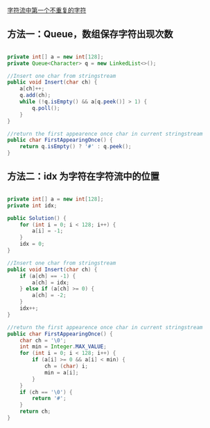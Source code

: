 [字符流中第一个不重复的字符](https://www.nowcoder.com/practice/00de97733b8e4f97a3fb5c680ee10720?tpId=13&tqId=11207&tPage=1&rp=1&ru=/ta/coding-interviews&qru=/ta/coding-interviews/question-ranking&from=cyc_github)

## 方法一：Queue，数组保存字符出现次数

```java

private int[] a = new int[128];
private Queue<Character> q = new LinkedList<>();

//Insert one char from stringstream
public void Insert(char ch) {
    a[ch]++;
    q.add(ch);
    while (!q.isEmpty() && a[q.peek()] > 1) {
        q.poll();
    }
}

//return the first appearence once char in current stringstream
public char FirstAppearingOnce() {
    return q.isEmpty() ? '#' : q.peek();
}

```

## 方法二：idx 为字符在字符流中的位置

```java

private int[] a = new int[128];
private int idx;

public Solution() {
    for (int i = 0; i < 128; i++) {
        a[i] = -1;
    }
    idx = 0;
}

//Insert one char from stringstream
public void Insert(char ch) {
    if (a[ch] == -1) {
        a[ch] = idx;
    } else if (a[ch] >= 0) {
        a[ch] = -2;
    }
    idx++;
}

//return the first appearence once char in current stringstream
public char FirstAppearingOnce() {
    char ch = '\0';
    int min = Integer.MAX_VALUE;
    for (int i = 0; i < 128; i++) {
        if (a[i] >= 0 && a[i] < min) {
            ch = (char) i;
            min = a[i];
        }
    }
    if (ch == '\0') {
        return '#';
    }
    return ch;
}

```